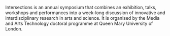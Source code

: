 Intersections is an annual symposium that combines an exhibition, talks, workshops and performances into a week-long discussion of innovative and interdisciplinary research in arts and science. It is organised by the Media and Arts Technology doctoral programme at Queen Mary University of London.
